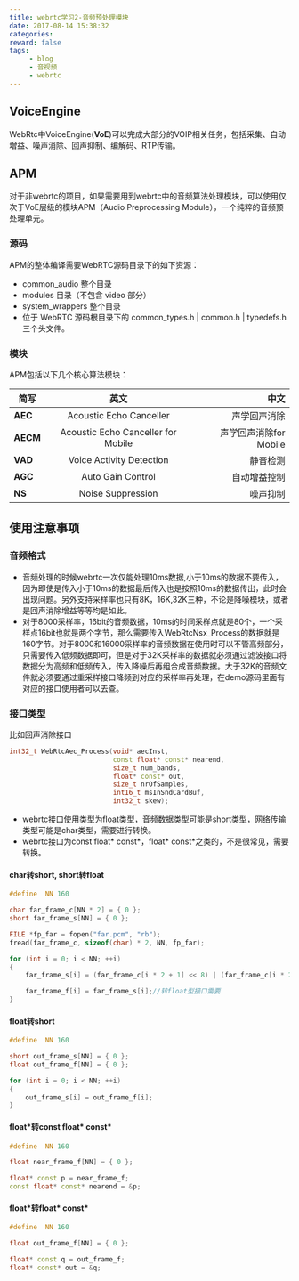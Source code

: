 ```yaml
---
title: webrtc学习2-音频预处理模块
date: 2017-08-14 15:38:32
categories:
reward: false
tags:
     - blog
     - 音视频
     - webrtc
---
```


## VoiceEngine 
WebRtc中VoiceEngine(**VoE**)可以完成大部分的VOIP相关任务，包括采集、自动增益、噪声消除、回声抑制、编解码、RTP传输。

## APM
对于非webrtc的项目，如果需要用到webrtc中的音频算法处理模块，可以使用仅次于VoE层级的模块APM（Audio Preprocessing Module），一个纯粹的音频预处理单元。

### 源码
APM的整体编译需要WebRTC源码目录下的如下资源：
+ common_audio 整个目录
+ modules 目录（不包含 video 部分）
+ system_wrappers 整个目录
+ 位于 WebRTC 源码根目录下的 common_types.h | common.h | typedefs.h 三个头文件。

<!--more-->

### 模块
APM包括以下几个核心算法模块：

| 简写        | 英文           | 中文  |
| ------------- |:-------------:| -----:|
| **AEC** | Acoustic Echo Canceller | 声学回声消除 |
| **AECM** | Acoustic Echo Canceller for Mobile | 声学回声消除for Mobile |
| **VAD** | Voice Activity Detection | 静音检测 |
| **AGC** | Auto Gain Control | 自动增益控制 |
| **NS** | Noise Suppression | 噪声抑制 |

## 使用注意事项

### 音频格式
+ 音频处理的时候webrtc一次仅能处理10ms数据,小于10ms的数据不要传入，因为即使是传入小于10ms的数据最后传入也是按照10ms的数据传出，此时会出现问题。另外支持采样率也只有8K，16K,32K三种，不论是降噪模块，或者是回声消除增益等等均是如此。
+ 对于8000采样率，16bit的音频数据，10ms的时间采样点就是80个，一个采样点16bit也就是两个字节，那么需要传入WebRtcNsx_Process的数据就是160字节。对于8000和16000采样率的音频数据在使用时可以不管高频部分，只需要传入低频数据即可，但是对于32K采样率的数据就必须通过滤波接口将数据分为高频和低频传入，传入降噪后再组合成音频数据。大于32K的音频文件就必须要通过重采样接口降频到对应的采样率再处理，在demo源码里面有对应的接口使用者可以去查。


### 接口类型
比如回声消除接口
``` cpp
int32_t WebRtcAec_Process(void* aecInst,
                          const float* const* nearend,
                          size_t num_bands,
                          float* const* out,
                          size_t nrOfSamples,
                          int16_t msInSndCardBuf,
                          int32_t skew);
```

+ webrtc接口使用类型为float类型，音频数据类型可能是short类型，网络传输类型可能是char类型，需要进行转换。
+ webrtc接口为const float\* const\*，float\* const\*之类的，不是很常见，需要转换。

#### char转short, short转float
``` cpp
#define  NN 160

char far_frame_c[NN * 2] = { 0 };
short far_frame_s[NN] = { 0 };

FILE *fp_far = fopen("far.pcm", "rb");
fread(far_frame_c, sizeof(char) * 2, NN, fp_far);

for (int i = 0; i < NN; ++i)
{
    far_frame_s[i] = (far_frame_c[i * 2 + 1] << 8) | (far_frame_c[i * 2] & 0xFF);//两个char型拼成一个short

    far_frame_f[i] = far_frame_s[i];//转float型接口需要
}
```

#### float转short

``` cpp
#define  NN 160

short out_frame_s[NN] = { 0 };
float out_frame_f[NN] = { 0 };

for (int i = 0; i < NN; ++i)
{
    out_frame_s[i] = out_frame_f[i];
}
```

#### float\*转const float\* const\*
``` cpp
#define  NN 160

float near_frame_f[NN] = { 0 };

float* const p = near_frame_f;
const float* const* nearend = &p;
```

#### float\*转float\* const\*
``` cpp
#define  NN 160

float out_frame_f[NN] = { 0 };

float* const q = out_frame_f;
float* const* out = &q;
```